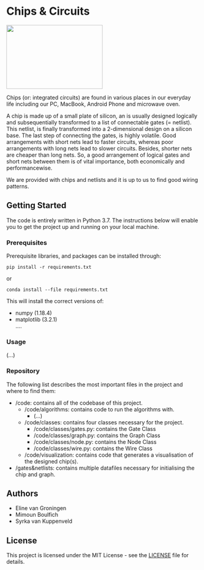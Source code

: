 # Chips & Circuits

<img src="https://thebossmagazine.com/wp-content/uploads/2017/08/microchip-stylized-header-image.jpg" width="251" height="167" />

Chips (or: integrated circuits) are found in various places in our everyday life including our PC, MacBook, Android Phone and microwave oven.

A chip is made up of a small plate of silicon, an is usually designed logically and subsequentially transformed to a list of connectable gates (= netlist). This netlist, is finally transformed into a 2-dimensional design on a silicon base. The last step of connecting the gates, is highly volatile. Good arrangements with short nets lead to faster circuits, whereas poor arrangements with long nets lead to slower circuits. Besides, shorter nets are cheaper than long nets. So, a good arrangement of logical gates and short nets between them is of vital importance, both economically and performancewise.

We are provided with chips and netlists and it is up to us to find good wiring patterns.

## Getting Started
The code is entirely written in Python 3.7. The instructions below will enable you to get the project up and running on your local machine.

### Prerequisites
Prerequisite libraries, and packages can be installed through:    

`pip install -r requirements.txt`    

or    

`conda install --file requirements.txt`    

This will install the correct versions of:

- numpy (1.18.4)      
- matplotlib (3.2.1)    
....    

### Usage
(...<nog verder in te vullen>)

### Repository
The following list describes the most important files in the project and where to find them:

- /code: contains all of the codebase of this project.
    - /code/algorithms: contains code to run the algorithms with.
        - (...<evt nog specifieke algorithm-files weergeven>)
    - /code/classes: contains four classes necessary for the project.
        - /code/classes/gates.py: contains the Gate Class
        - /code/classes/graph.py: contains the Graph Class
        - /code/classes/node.py: contains the Node Class
        - /code/classes/wire.py: contains the Wire Class
    - /code/visualization: contains code that generates a visualisation of the designed chip(s).
- /gates&netlists: contains multiple datafiles necessary for initialising the chip and graph.

## Authors
- Eline van Groningen
- Mimoun Boulfich
- Syrka van Kuppenveld

## License
This project is licensed under the MIT License - see the [LICENSE](https://github.com/SyrkavanKuppenveld/progressierups/blob/master/LICENSE) file for details.